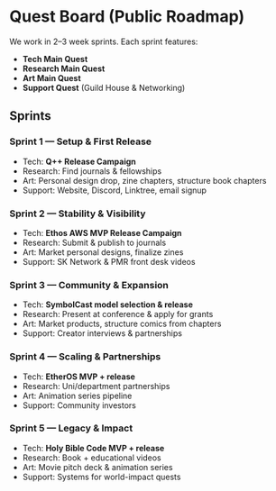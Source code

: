 # Quest Board (Public Roadmap)

We work in 2–3 week sprints. Each sprint features:

- **Tech Main Quest**
- **Research Main Quest**
- **Art Main Quest**
- **Support Quest** (Guild House & Networking)

## Sprints

### Sprint 1 — Setup & First Release

- Tech: **Q++ Release Campaign**
- Research: Find journals & fellowships
- Art: Personal design drop, zine chapters, structure book chapters
- Support: Website, Discord, Linktree, email signup

### Sprint 2 — Stability & Visibility

- Tech: **Ethos AWS MVP Release Campaign**
- Research: Submit & publish to journals
- Art: Market personal designs, finalize zines
- Support: SK Network & PMR front desk videos

### Sprint 3 — Community & Expansion

- Tech: **SymbolCast model selection & release**
- Research: Present at conference & apply for grants
- Art: Market products, structure comics from chapters
- Support: Creator interviews & partnerships

### Sprint 4 — Scaling & Partnerships

- Tech: **EtherOS MVP + release**
- Research: Uni/department partnerships
- Art: Animation series pipeline
- Support: Community investors

### Sprint 5 — Legacy & Impact

- Tech: **Holy Bible Code MVP + release**
- Research: Book + educational videos
- Art: Movie pitch deck & animation series
- Support: Systems for world-impact quests

